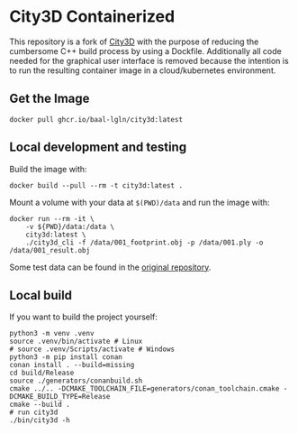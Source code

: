 # City3D Containerized

This repository is a fork of [City3D](https://github.com/tudelft3d/City3D) with the purpose of reducing the cumbersome C++ build process by using a Dockfile.
Additionally all code needed for the graphical user interface is removed because the intention is to run the resulting container image in a cloud/kubernetes environment.

## Get the Image

```shell
docker pull ghcr.io/baal-lgln/city3d:latest
```

## Local development and testing

Build the image with:

```shell
docker build --pull --rm -t city3d:latest .
```

Mount a volume with your data at `$(PWD)/data` and run the image with:

```shell
docker run --rm -it \
    -v ${PWD}/data:/data \
    city3d:latest \
    ./city3d_cli -f /data/001_footprint.obj -p /data/001.ply -o /data/001_result.obj
```

Some test data can be found in the [original repository](https://github.com/tudelft3d/City3D/tree/main/data).

## Local build

If you want to build the project yourself:

```shell
python3 -m venv .venv
source .venv/bin/activate # Linux
# source .venv/Scripts/activate # Windows
python3 -m pip install conan
conan install . --build=missing
cd build/Release
source ./generators/conanbuild.sh
cmake ../.. -DCMAKE_TOOLCHAIN_FILE=generators/conan_toolchain.cmake -DCMAKE_BUILD_TYPE=Release
cmake --build .
# run city3d
./bin/city3d -h
```
